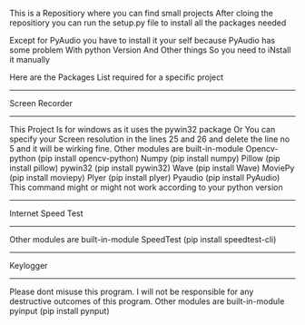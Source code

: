 This is a Repositiory where you can find small projects 
After cloing the repositiory you can run the setup.py file to install all the packages needed 

Except for PyAudio you have to install it your self because PyAudio has some problem With python Version 
And Other things So you need to iNstall it manually

Here are the Packages List required for a specific project 
***************
Screen Recorder
***************
This Project Is for windows as it uses the pywin32 package 
Or You can specify your Screen resolution in the lines 25 and 26 
and  delete the line no 5 and it will be wirking fine.
Other modules are built-in-module 
Opencv-python (pip install opencv-python)
Numpy         (pip install numpy)
Pillow        (pip install pillow)
pywin32       (pip install pywin32)
Wave          (pip install Wave)
MoviePy       (pip install moviepy)
Plyer         (pip install plyer)
Pyaudio       (pip install PyAudio) 
This command might or might not work according to your python version
******************
Internet Speed Test
******************
Other modules are built-in-module 
SpeedTest     (pip install speedtest-cli)

*********
Keylogger
*********
Please dont misuse this program.
I will not be responsible for any destructive outcomes of this program. 
Other modules are built-in-module
pyinput       (pip install pynput)
